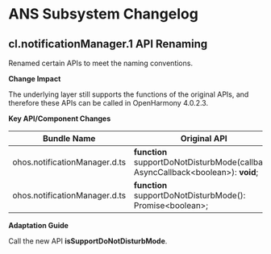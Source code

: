 # ANS Subsystem Changelog

## cl.notificationManager.1 API Renaming

Renamed certain APIs to meet the naming conventions.

**Change Impact**

The underlying layer still supports the functions of the original APIs, and therefore these APIs can be called in OpenHarmony 4.0.2.3.

**Key API/Component Changes**

| Bundle Name           | Original API                                                      | New API                                                      |
| --------------- | ------------------------------------------------------------ | ------------------------------------------------------------ |
| ohos.notificationManager.d.ts | **function** supportDoNotDisturbMode(callback: AsyncCallback\<boolean>): **void**; | **function** isSupportDoNotDisturbMode(callback: AsyncCallback\<boolean>): **void**; |
| ohos.notificationManager.d.ts | **function** supportDoNotDisturbMode(): Promise\<boolean>; | **function** isSupportDoNotDisturbMode(): Promise\<boolean>; |

**Adaptation Guide**

Call the new API **isSupportDoNotDisturbMode**.
